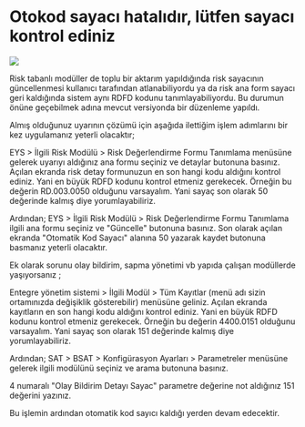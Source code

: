 # Otokod sayacı hatalıdır, lütfen sayacı kontrol ediniz

![](https://docsbimser.blob.core.windows.net/imagecontainer/auto-uploadc4be5fd2-2274-4642-ab69-b214fe59579e)

Risk  tabanlı modüller de toplu bir aktarım yapıldığında risk sayacının güncellenmesi kullanıcı tarafından atlanabiliyordu ya da risk ana form sayacı geri kaldığında sistem aynı RDFD kodunu tanımlayabiliyordu. Bu durumun önüne geçebilmek adına mevcut versiyonda bir düzenleme  yapıldı.

Almış olduğunuz uyarının çözümü için aşağıda ilettiğim işlem adımlarını bir kez uygulamanız yeterli olacaktır;

EYS > İlgili Risk Modülü > Risk Değerlendirme Formu Tanımlama menüsüne gelerek uyarıyı aldığınız ana formu seçiniz ve detaylar butonuna basınız.
Açılan ekranda risk detay formunuzun en son hangi kodu aldığını kontrol ediniz. Yani en büyük RDFD kodunu kontrol etmeniz gerekecek. Örneğin bu değerin RD.003.0050 olduğunu varsayalım. Yani sayaç son olarak 50 değerinde kalmış diye yorumlayabiliriz.

Ardından;
EYS > İlgili Risk Modülü > Risk Değerlendirme Formu Tanımlama ilgili ana formu seçiniz ve "Güncelle" butonuna basınız.
Son olarak açılan ekranda "Otomatik Kod Sayacı" alanına 50 yazarak kaydet butonuna basmanız yeterli olacaktır.


Ek olarak sorunu olay bildirim, sapma yönetimi vb yapıda çalışan modüllerde yaşıyorsanız ;

Entegre yönetim sistemi > İlgili Modül > Tüm Kayıtlar (menü adı sizin ortamınızda değişiklik gösterebilir) menüsüne geliniz.
Açılan ekranda kayıtların en son hangi kodu aldığını kontrol ediniz. Yani en büyük RDFD kodunu kontrol etmeniz gerekecek. Örneğin bu değerin 4400.0151 olduğunu varsayalım. Yani sayaç son olarak 151 değerinde kalmış diye yorumlayabiliriz.

Ardından;
SAT > BSAT > Konfigürasyon Ayarları > Parametreler menüsüne gelerek ilgili modülünü seçiniz ve arama butonuna basınız.

4 numaralı "Olay Bildirim Detayı Sayac" parametre değerine not aldığınız 151 değerini yazınız.

Bu işlemin ardından otomatik kod sayıcı kaldığı yerden devam edecektir.